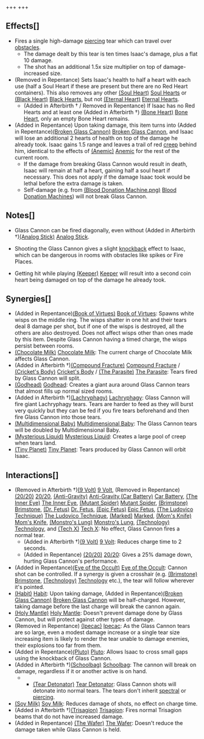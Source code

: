 +++
+++

Effects[]
---------


* Fires a single high-damage [piercing](/wiki/Piercing_tears "Piercing tears") tear which can travel over [obstacles](/wiki/Obstacle "Obstacle").
	+ The damage dealt by this tear is ten times Isaac's damage, plus a flat 10 damage.
	+ The shot has an additional 1.5x size multiplier on top of damage-increased size.
* (Removed in Repentance) Sets Isaac's health to half a heart with each use (half a Soul Heart if these are present but there are no Red Heart containers). This also removes any other [(Soul Heart)](/wiki/Soul_Heart "Soul Heart") [Soul Hearts](/wiki/Soul_Heart "Soul Heart") or [(Black Heart)](/wiki/Black_Heart "Black Heart") [Black Hearts](/wiki/Black_Heart "Black Heart"), but not [(Eternal Heart)](/wiki/Eternal_Heart "Eternal Heart") [Eternal Hearts](/wiki/Eternal_Heart "Eternal Heart").
	+ (Added in Afterbirth † / Removed in Repentance) If Isaac has no Red Hearts and at least one (Added in Afterbirth †) [(Bone Heart)](/wiki/Bone_Heart "Bone Heart") [Bone Heart](/wiki/Bone_Heart "Bone Heart"), only an empty Bone Heart remains.
* (Added in Repentance) Upon taking damage, this item turns into (Added in Repentance)[(Broken Glass Cannon)](/wiki/Broken_Glass_Cannon "Broken Glass Cannon") [Broken Glass Cannon](/wiki/Broken_Glass_Cannon "Broken Glass Cannon"), and Isaac will lose an additional 2 hearts of health on top of the damage he already took. Isaac gains 1.5 range and leaves a trail of red [creep](/wiki/Creep "Creep") behind him, identical to the effects of [(Anemic)](/wiki/Anemic "Anemic") [Anemic](/wiki/Anemic "Anemic") for the rest of the current room.
	+ If the damage from breaking Glass Cannon would result in death, Isaac will remain at half a heart, gaining half a soul heart if necessary. This does not apply if the damage Isaac took would be lethal before the extra damage is taken.
	+ Self-damage (e.g. from [(Blood Donation Machine.png)](https://static.wikia.nocookie.net/bindingofisaacre_gamepedia/images/6/6e/Blood_Donation_Machine.png/revision/latest?cb=20210821075842) [Blood Donation Machines](/wiki/Machines#Blood_Donation_Machine "Machines")) will not break Glass Cannon.


Notes[]
-------


* Glass Cannon can be fired diagonally, even without (Added in Afterbirth †)[(Analog Stick)](/wiki/Analog_Stick "Analog Stick") [Analog Stick](/wiki/Analog_Stick "Analog Stick").


* Shooting the Glass Cannon gives a slight [knockback](/wiki/Knockback "Knockback") effect to Isaac, which can be dangerous in rooms with obstacles like spikes or Fire Places.
* Getting hit while playing  [(Keeper)](/wiki/Keeper "Keeper") [Keeper](/wiki/Keeper "Keeper") will result into a second coin heart being damaged on top of the damage he already took.


Synergies[]
-----------


* (Added in Repentance)[(Book of Virtues)](/wiki/Book_of_Virtues "Book of Virtues") [Book of Virtues](/wiki/Book_of_Virtues "Book of Virtues"): Spawns white wisps on the middle ring. The wisps shatter in one hit and their tears deal 8 damage per shot, but if one of the wisps is destroyed, all the others are also destroyed. Does not affect wisps other than ones made by this item. Despite Glass Cannon having a timed charge, the wisps persist between rooms.
* [(Chocolate Milk)](/wiki/Chocolate_Milk "Chocolate Milk") [Chocolate Milk](/wiki/Chocolate_Milk "Chocolate Milk"): The current charge of Chocolate Milk affects Glass Cannon.
* (Added in Afterbirth †)[(Compound Fracture)](/wiki/Compound_Fracture "Compound Fracture") [Compound Fracture](/wiki/Compound_Fracture "Compound Fracture") / [(Cricket's Body)](/wiki/Cricket%27s_Body "Cricket's Body") [Cricket's Body](/wiki/Cricket%27s_Body "Cricket's Body") / [(The Parasite)](/wiki/The_Parasite "The Parasite") [The Parasite](/wiki/The_Parasite "The Parasite"): Tears fired by Glass Cannon will split.
* [(Godhead)](/wiki/Godhead "Godhead") [Godhead](/wiki/Godhead "Godhead"): Creates a giant aura around Glass Cannon tears that almost fills up normal sized rooms.
* (Added in Afterbirth †)[(Lachryphagy)](/wiki/Lachryphagy "Lachryphagy") [Lachryphagy](/wiki/Lachryphagy "Lachryphagy"): Glass Cannon will fire giant Lachryphagy tears. Tears are harder to feed as they will burst very quickly but they can be fed if you fire tears beforehand and then fire Glass Cannon into those tears.
* [(Multidimensional Baby)](/wiki/Multidimensional_Baby "Multidimensional Baby") [Multidimensional Baby](/wiki/Multidimensional_Baby "Multidimensional Baby"): The Glass Cannon tears will be doubled by Multidimensional Baby.
* [(Mysterious Liquid)](/wiki/Mysterious_Liquid "Mysterious Liquid") [Mysterious Liquid](/wiki/Mysterious_Liquid "Mysterious Liquid"): Creates a large pool of creep when tears land.
* [(Tiny Planet)](/wiki/Tiny_Planet "Tiny Planet") [Tiny Planet](/wiki/Tiny_Planet "Tiny Planet"): Tears produced by Glass Cannon will orbit Isaac.


Interactions[]
--------------


* (Removed in Afterbirth †)[(9 Volt)](/wiki/9_Volt "9 Volt") [9 Volt](/wiki/9_Volt "9 Volt"), (Removed in Repentance) [(20/20)](/wiki/20/20 "20/20") [20/20](/wiki/20/20 "20/20"), [(Anti-Gravity)](/wiki/Anti-Gravity "Anti-Gravity") [Anti-Gravity](/wiki/Anti-Gravity "Anti-Gravity"),[(Car Battery)](/wiki/Car_Battery "Car Battery") [Car Battery](/wiki/Car_Battery "Car Battery"), [(The Inner Eye)](/wiki/The_Inner_Eye "The Inner Eye") [The Inner Eye](/wiki/The_Inner_Eye "The Inner Eye"), [(Mutant Spider)](/wiki/Mutant_Spider "Mutant Spider") [Mutant Spider](/wiki/Mutant_Spider "Mutant Spider"), [(Brimstone)](/wiki/Brimstone "Brimstone") [Brimstone](/wiki/Brimstone "Brimstone"), [(Dr. Fetus)](/wiki/Dr._Fetus "Dr. Fetus") [Dr. Fetus](/wiki/Dr._Fetus "Dr. Fetus"), [(Epic Fetus)](/wiki/Epic_Fetus "Epic Fetus") [Epic Fetus](/wiki/Epic_Fetus "Epic Fetus"), [(The Ludovico Technique)](/wiki/The_Ludovico_Technique "The Ludovico Technique") [The Ludovico Technique](/wiki/The_Ludovico_Technique "The Ludovico Technique"), [(Marked)](/wiki/Marked "Marked") [Marked](/wiki/Marked "Marked"), [(Mom's Knife)](/wiki/Mom%27s_Knife "Mom's Knife") [Mom's Knife](/wiki/Mom%27s_Knife "Mom's Knife"), [(Monstro's Lung)](/wiki/Monstro%27s_Lung "Monstro's Lung") [Monstro's Lung](/wiki/Monstro%27s_Lung "Monstro's Lung"), [(Technology)](/wiki/Technology "Technology") [Technology](/wiki/Technology "Technology"), and [(Tech X)](/wiki/Tech_X "Tech X") [Tech X](/wiki/Tech_X "Tech X"): No effect, Glass Cannon fires a normal tear.
	+ (Added in Afterbirth †)[(9 Volt)](/wiki/9_Volt "9 Volt") [9 Volt](/wiki/9_Volt "9 Volt"): Reduces charge time to 2 seconds.
	+ (Added in Repentance) [(20/20)](/wiki/20/20 "20/20") [20/20](/wiki/20/20 "20/20"): Gives a 25% damage down, hurting Glass Cannon's performance.
* (Added in Repentance)[(Eye of the Occult)](/wiki/Eye_of_the_Occult "Eye of the Occult") [Eye of the Occult](/wiki/Eye_of_the_Occult "Eye of the Occult"): Cannon shot can be controlled. If a synergy is given a crosshair (e.g. [(Brimstone)](/wiki/Brimstone "Brimstone") [Brimstone](/wiki/Brimstone "Brimstone"), [(Technology)](/wiki/Technology "Technology") [Technology](/wiki/Technology "Technology") etc.), the tear will follow wherever it's pointed.
* [(Habit)](/wiki/Habit "Habit") [Habit](/wiki/Habit "Habit"): Upon taking damage, (Added in Repentance)[(Broken Glass Cannon)](/wiki/Broken_Glass_Cannon "Broken Glass Cannon") [Broken Glass Cannon](/wiki/Broken_Glass_Cannon "Broken Glass Cannon") will be half-charged. However, taking damage before the last charge will break the cannon again.
* [(Holy Mantle)](/wiki/Holy_Mantle "Holy Mantle") [Holy Mantle](/wiki/Holy_Mantle "Holy Mantle"): Doesn't prevent damage done by Glass Cannon, but will protect against other types of damage.
* (Removed in Repentance) [(Ipecac)](/wiki/Ipecac "Ipecac") [Ipecac](/wiki/Ipecac "Ipecac"): As the Glass Cannon tears are so large, even a modest damage increase or a single tear size increasing item is likely to render the tear unable to damage enemies, their explosions too far from them.
* (Added in Repentance)[(Pluto)](/wiki/Pluto "Pluto") [Pluto](/wiki/Pluto "Pluto"): Allows Isaac to cross small gaps using the knockback of Glass Cannon.
* (Added in Afterbirth †)[(Schoolbag)](/wiki/Schoolbag "Schoolbag") [Schoolbag](/wiki/Schoolbag "Schoolbag"): The cannon will break on damage, regardless if it or another active is on hand.
	+ + [(Tear Detonator)](/wiki/Tear_Detonator "Tear Detonator") [Tear Detonator](/wiki/Tear_Detonator "Tear Detonator"): Glass Cannon shots will detonate into normal tears. The tears don't inherit [spectral](/wiki/Tear_Effects "Tear Effects") or [piercing](/wiki/Tear_Effects "Tear Effects").
* [(Soy Milk)](/wiki/Soy_Milk "Soy Milk") [Soy Milk](/wiki/Soy_Milk "Soy Milk"): Reduces damage of shots, no effect on charge time.
* (Added in Afterbirth †)[(Trisagion)](/wiki/Trisagion "Trisagion") [Trisagion](/wiki/Trisagion "Trisagion"): Fires normal Trisagion beams that do not have increased damage.
* (Added in Repentance) [(The Wafer)](/wiki/The_Wafer "The Wafer") [The Wafer](/wiki/The_Wafer "The Wafer"): Doesn't reduce the damage taken while Glass Cannon is held.


